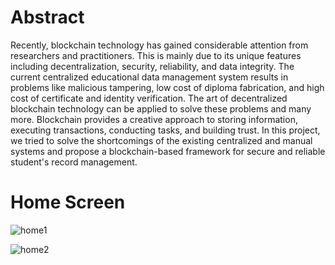 # Abstract

Recently, blockchain technology has gained considerable attention from researchers and practitioners. This is mainly due to its unique features including decentralization, security, reliability, and data integrity. The current centralized educational data management system results in problems like malicious tampering, low cost of diploma fabrication, and high cost of certificate and identity verification. The art of decentralized blockchain technology can be applied to solve these problems and many more. Blockchain provides a creative approach to storing information, executing transactions, conducting tasks, and building trust. In this project, we tried to solve the shortcomings of the existing centralized and manual systems and propose a blockchain-based framework for secure and reliable student's record management.

# Home Screen

![home1](https://github.com/sanyabhanot/Academic-verify/assets/111521883/e9cf1026-bd01-4336-ba9b-bc3c6a4e01eb)

![home2](https://github.com/sanyabhanot/Academic-verify/assets/111521883/5e7d63ab-fe1a-4e4a-97ea-312454583ddf)
